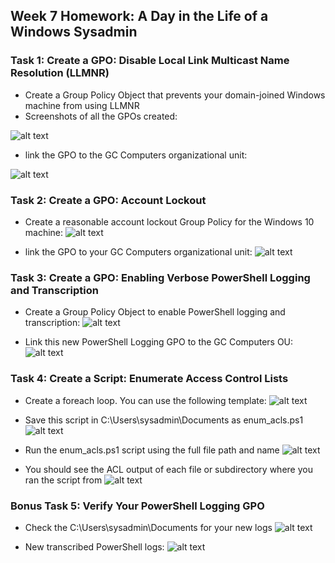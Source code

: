 ## Week 7 Homework: A Day in the Life of a Windows Sysadmin
### Task 1: Create a GPO: Disable Local Link Multicast Name Resolution (LLMNR)
* Create a Group Policy Object that prevents your domain-joined Windows machine from using LLMNR
* Screenshots of all the GPOs created:

![alt text](proof_of_work.md/image1.png)

* link the GPO to the GC Computers organizational unit:

![alt text](proof_of_work.md/image2.png)

### Task 2: Create a GPO: Account Lockout
* Create a reasonable account lockout Group Policy for the Windows 10 machine:
![alt text](proof_of_work.md/image3.png)


* link the GPO to your GC Computers organizational unit:
![alt text](proof_of_work.md/image4.png)


### Task 3: Create a GPO: Enabling Verbose PowerShell Logging and Transcription
* Create a Group Policy Object to enable PowerShell logging and transcription:
![alt text](proof_of_work.md/image5.png)

* Link this new PowerShell Logging GPO to the GC Computers OU:
![alt text](proof_of_work.md/image6.png)

### Task 4: Create a Script: Enumerate Access Control Lists
* Create a foreach loop. You can use the following template:
![alt text](proof_of_work.md/image7.png)

* Save this script in C:\Users\sysadmin\Documents as enum_acls.ps1
![alt text](proof_of_work.md/image8.png)

* Run the enum_acls.ps1 script using the full file path and name
![alt text](proof_of_work.md/image9.png)

* You should see the ACL output of each file or subdirectory where you ran the script from
![alt text](proof_of_work.md/image10.png)

### Bonus Task 5: Verify Your PowerShell Logging GPO
* Check the C:\Users\sysadmin\Documents for your new logs
![alt text](proof_of_work.md/image11.png)

* New transcribed PowerShell logs:
![alt text](proof_of_work.md/image12.png)